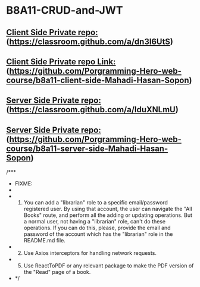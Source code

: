 # B8A11-CRUD-and-JWT

## [ Client Side Private repo:](https://classroom.github.com/a/dn3l6UtS)(https://classroom.github.com/a/dn3l6UtS)

## [ Client Side Private repo Link:](https://github.com/Porgramming-Hero-web-course/b8a11-client-side-Mahadi-Hasan-Sopon)(https://github.com/Porgramming-Hero-web-course/b8a11-client-side-Mahadi-Hasan-Sopon)

## [ Server Side Private repo:](https://classroom.github.com/a/IduXNLmU)(https://classroom.github.com/a/IduXNLmU)

## [ Server Side Private repo:](https://github.com/Porgramming-Hero-web-course/b8a11-server-side-Mahadi-Hasan-Sopon)(https://github.com/Porgramming-Hero-web-course/b8a11-server-side-Mahadi-Hasan-Sopon)



/\*\*\*

- FIXME:
-
- 1.  You can add a "librarian" role to a specific email/password registered user. By using that
      account, the user can navigate the "All Books" route, and perform all the adding or updating
      operations. But a normal user, not having a "librarian" role, can't do these operations. If you can
      do this, please, provide the email and password of the account which has the "librarian" role in
      the README.md file.
- 2.  Use Axios interceptors for handling network requests.
- 5.  Use ReactToPDF or any relevant package to make the PDF version of the "Read" page of a book.
- \*/
